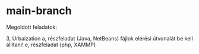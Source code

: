# main-branch

Megoldott feladatok:

3, Urbaization 
  a, részfeladat (Java, NetBeans) fájlok elérési útvonalát be kell állítani!
  e, részfeladat (php, XAMMP)

